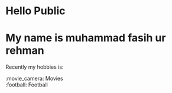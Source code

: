 <h1>Hello Public</h1>
<h1>My name is muhammad fasih ur rehman</h1>

<p>Recently my hobbies is:</p>
:movie_camera: Movies
<br>
:football: Football
